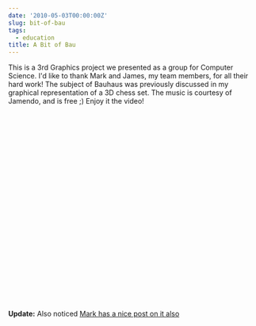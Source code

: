 ```yaml
---
date: '2010-05-03T00:00:00Z'
slug: bit-of-bau
tags:
  - education
title: A Bit of Bau
---
```


This is a 3rd Graphics project we presented as a group for Computer Science. I'd
like to thank Mark and James, my team members, for all their hard work! The
subject of Bauhaus was previously discussed in my graphical representation of a
3D chess set. The music is courtesy of Jamendo, and is free ;) Enjoy it the
video!

<object height="385" width="480"><param name="movie" value="http://www.youtube.com/v/Yc8aefsbbHY&hl=en_US&fs=1&"></param><param name="allowFullScreen" value="true"></param><param name="allowscriptaccess" value="always"></param><embed src="http://www.youtube.com/v/Yc8aefsbbHY&hl=en_US&fs=1&" type="application/x-shockwave-flash" allowscriptaccess="always" allowfullscreen="true" width="480" height="385"></embed></object>

**Update:** Also noticed [Mark has a nice post on it also][Mark]

[Mark]:
  http://bark4mark.com/2010/04/3d-graphics-project-2/
  'Link no longer works unfortunately'
